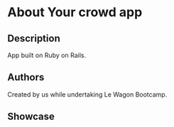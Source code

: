 <h1>About Your crowd app</h1>
<h2>Description</h2>
  <p> App built on Ruby on Rails. </p>
  
  <h2>Authors</h2>
Created by us while undertaking Le Wagon Bootcamp.

<h2>Showcase</h2>
